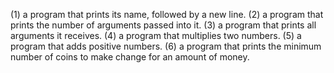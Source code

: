 (1) a program that prints its name, followed by a new line.
(2) a program that prints the number of arguments passed into it.
(3) a program that prints all arguments it receives.
(4) a program that multiplies two numbers.
(5) a program that adds positive numbers.
(6) a program that prints the minimum number of coins to make change for an amount of money.